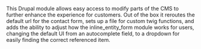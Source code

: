 This Drupal module allows easy access to modify parts of the CMS to further
enhance the experience for customers. Out of the box it reroutes the default
url for the contact form, sets up a file for custom twig functions, and adds
the ability to adjust how the inline_entity_form module works for users,
changing the default UI from an autocomplete field, to a dropdown for easily
finding the correct referenced item.
